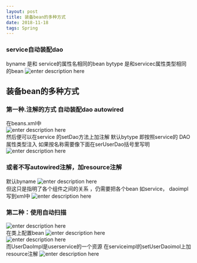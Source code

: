 ```yaml
--- 
layout: post
title: 装备bean的多种方式
date: 2018-11-18
tags: Spring
---
```

### **service自动装配dao**
byname 是和 service的属性名相同的bean
bytype 是和servicec属性类型相同的bean
![enter description
here](https://viabcde.github.io/images/blog/20180928103.png)
## **装备bean的多种方式**
### **第一种.注解的方式 自动装配dao autowired**
 在beans.xml中  
![enter description
here](https://viabcde.github.io/images/blog/20180928107.png)  
然后便可以在service 的setDao方法上加注解
默认bytype 即按照service的 DAO属性类型注入
如果按名称需要像下面在serUserDao括号里写明
![enter description
here](https://viabcde.github.io/images/blog/20180928108.png)  
### **或者不写autowired注解，加resource注解** 
默认byname 
![enter description
here](https://viabcde.github.io/images/blog/20180928109.png)  
但这只是指明了各个组件之间的关系 ，仍需要把各个bean 如service， daoimpl写到xml中
![enter description
here](https://viabcde.github.io/images/blog/20180928110.png)  
### **第二种：使用自动扫描**
![enter description
here](https://viabcde.github.io/images/blog/20180928111.png)  
在类上配置bean
![enter description
here](https://viabcde.github.io/images/blog/20180928112.png)  
![enter description
here](https://viabcde.github.io/images/blog/20180928113.png)  
而UserDaoImpl是userservice的一个资源
在serviceimpl的setUserDaoimol上加resource注解
![enter description
here](https://viabcde.github.io/images/blog/20180928114.png)  
